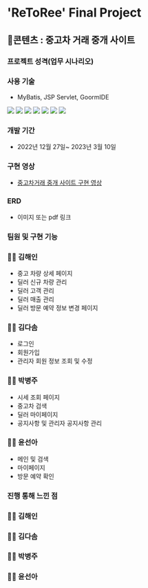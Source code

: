 # 'ReToRee' Final Project

## 📃콘텐츠 : 중고차 거래 중개 사이트

### 프로젝트 성격(업무 시나리오)

### 사용 기술

- MyBatis, JSP Servlet, GoormIDE

<img src="https://img.shields.io/badge/Java-3178C6?style=flat&logo=&logoColor=white"/> <img src="https://img.shields.io/badge/JavaScript-F7DF1E?style=flat&logo=JavaScript&logoColor=white"/> <img src="https://img.shields.io/badge/SpringBoot-6DB33F?style=flat&logo=Spring Boot&logoColor=white"/> <img src="https://img.shields.io/badge/MySQL-4479A1?style=flat&logo=MySQL&logoColor=white"/> <img src="https://img.shields.io/badge/Bootstrap-7952B3?style=flat&logo=Bootstrap&logoColor=white"/> <img src="https://img.shields.io/badge/HTML5-E34F26?style=flat&logo=HTML5&logoColor=white"/> <img src="https://img.shields.io/badge/CSS-1572B6?style=flat&logo=CSS3&logoColor=white"/>

### 개발 기간

- 2022년 12월 27일~ 2023년 3월 10일

### 구현 영상

- [중고차거래 중개 사이트 구현 영상]()

### ERD

- 이미지 또는 pdf 링크

### 팀원 및 구현 기능

### 👩‍💻 김해인

- 중고 차량 상세 페이지
- 딜러 신규 차량 관리
- 딜러 고객 관리
- 딜러 매출 관리
- 딜러 방문 예약 정보 변경 페이지

### 👩‍💻 김다솜

- 로그인
- 회원가입
- 관리자 회원 정보 조회 및 수정

### 👩‍💻 박병주

- 시세 조회 페이지
- 중고차 검색
- 딜러 마이페이지
- 공지사항 및 관리자 공지사항 관리

### 👩‍💻 윤선아

- 메인 및 검색
- 마이페이지
- 방문 예약 확인

### 진행 통해 느낀 점

### 👩‍💻 김해인

### 👩‍💻 김다솜

### 👩‍💻 박병주

### 👩‍💻 윤선아
